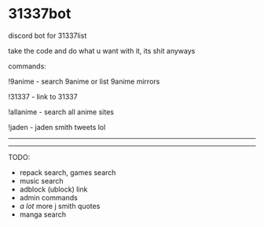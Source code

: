 # 31337bot
discord bot for 31337list


take the code and do what u want with it, its shit anyways



commands:

!9anime - search 9anime or list 9anime mirrors

!31337 - link to 31337

!allanime - search all anime sites

!jaden - jaden smith tweets lol

-------------------------------------------------------------------------------------------

-------------------------------------------------------------------------------------------

TODO:

- repack search, games search
- music search
- adblock (ublock) link
- admin commands
- *a lot* more j smith quotes
- manga search
